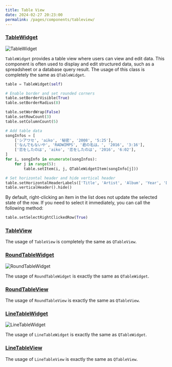 ```yaml
---
title: Table View
date: 2024-02-27 20:23:00
permalink: /pages/components/tableview/
---
```


### [TableWidget](https://pyqt-fluent-widgets.readthedocs.io/en/latest/autoapi/qfluentwidgets/components/widgets/table_view/index.html#qfluentwidgets.components.widgets.table_view.TableWidget)

![TableWidget](/img/components/tableview/TableView.png)

`TableWidget` provides a table view where users can view and edit data. This component is often used to display and edit structured data, such as a spreadsheet or a database query result. The usage of this class is completely the same as `QTableWidget`.

```python
table = TableWidget(self)

# Enable border and set rounded corners
table.setBorderVisible(True)
table.setBorderRadius(8)

table.setWordWrap(False)
table.setRowCount(3)
table.setColumnCount(5)

# Add table data
songInfos = [
    ['シアワセ', 'aiko', '秘密', '2008', '5:25'],
    ['なんでもないや', 'RADWIMPS', '君の名は。', '2016', '3:16'],
    ['恋をしたのは', 'aiko', '恋をしたのは', '2016', '6:02'],
]
for i, songInfo in enumerate(songInfos):
    for j in range(5):
        table.setItem(i, j, QTableWidgetItem(songInfo[j]))

# Set horizontal header and hide vertical header
table.setHorizontalHeaderLabels(['Title', 'Artist', 'Album', 'Year', 'Duration'])
table.verticalHeader().hide()
```

By default, right-clicking an item in the list does not update the selected state of the row. If you need to select it immediately, you can call the following method:
```python
table.setSelectRightClickedRow(True)
```


### [TableView](https://pyqt-fluent-widgets.readthedocs.io/en/latest/autoapi/qfluentwidgets/components/widgets/table_view/index.html#qfluentwidgets.components.widgets.table_view.TableView)

The usage of `TableView` is completely the same as `QTableView`.


### [RoundTableWidget](https://qfluentwidgets.com/price)

![RoundTableWidget](/img/components/tableview/RoundTableView.png)

The usage of `RoundTableWidget` is exactly the same as `QTableWidget`.

### [RoundTableView](https://qfluentwidgets.com/price)

The usage of `RoundTableView` is exactly the same as `QTableView`.

### [LineTableWidget](https://qfluentwidgets.com/price)

![LineTableWidget](/img/components/tableview/LineTableView.png)

The usage of `LineTableWidget` is exactly the same as `QTableWidget`.

### [LineTableView](https://qfluentwidgets.com/price)

The usage of `LineTableView` is exactly the same as `QTableView`.